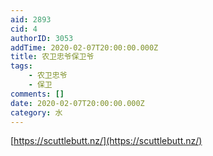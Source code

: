 ```yaml
---
aid: 2893
cid: 4
authorID: 3053
addTime: 2020-02-07T20:00:00.000Z
title: 农卫忠爷保卫爷
tags:
    - 农卫忠爷
    - 保卫
comments: []
date: 2020-02-07T20:00:00.000Z
category: 水
---
```


[https://scuttlebutt.nz/](https://scuttlebutt.nz/)
